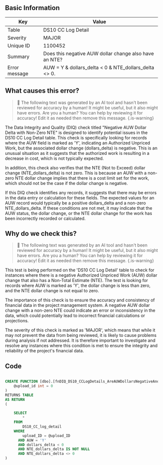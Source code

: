 ## Basic Information
| Key         | Value          |
|-------------|----------------|
| Table       | DS10 CC Log Detail |
| Severity    | MAJOR |
| Unique ID   | 1100452   |
| Summary     | Does this negative AUW dollar change also have an NTE? |
| Error message | AUW = Y & dollars_delta < 0 & NTE_dollars_delta <> 0. |

## What causes this error?

> :robot: The following text was generated by an AI tool and hasn't been reviewed for accuracy by a human! It might be useful, but it also might have errors. Are you a human? You can help by reviewing it for accuracy! Edit it as needed then remove this message.
{.is-warning}

The Data Integrity and Quality (DIQ) check titled "Negative AUW Dollar Delta with Non-Zero NTE" is designed to identify potential issues in the DS10 CC Log Detail table. This check is specifically looking for records where the AUW field is marked as 'Y', indicating an Authorized Unpriced Work, but the associated dollar change (dollars_delta) is negative. This is an unusual situation as it suggests that the authorized work is resulting in a decrease in cost, which is not typically expected.

In addition, this check also verifies that the NTE (Not to Exceed) dollar change (NTE_dollars_delta) is not zero. This is because an AUW with a non-zero NTE dollar change implies that there is a cost limit set for the work, which should not be the case if the dollar change is negative.

If this DIQ check identifies any records, it suggests that there may be errors in the data entry or calculation for these fields. The expected values for an AUW record would typically be a positive dollars_delta and a non-zero NTE_dollars_delta. If these conditions are not met, it may indicate that the AUW status, the dollar change, or the NTE dollar change for the work has been incorrectly recorded or calculated.
## Why do we check this?

> :robot: The following text was generated by an AI tool and hasn't been reviewed for accuracy by a human! It might be useful, but it also might have errors. Are you a human? You can help by reviewing it for accuracy! Edit it as needed then remove this message.
{.is-warning}

This test is being performed on the 'DS10 CC Log Detail' table to check for instances where there is a negative Authorized Unpriced Work (AUW) dollar change that also has a Non-Total Estimate (NTE). The test is looking for records where AUW is marked as 'Y', the dollar change is less than zero, and the NTE dollar change is not equal to zero. 

The importance of this check is to ensure the accuracy and consistency of financial data in the project management system. A negative AUW dollar change with a non-zero NTE could indicate an error or inconsistency in the data, which could potentially lead to incorrect financial calculations or projections. 

The severity of this check is marked as 'MAJOR', which means that while it may not prevent the data from being reviewed, it is likely to cause problems during analysis if not addressed. It is therefore important to investigate and resolve any instances where this condition is met to ensure the integrity and reliability of the project's financial data.
## Code

```sql

CREATE FUNCTION [dbo].[fnDIQ_DS10_CCLogDetails_AreAUWDollarsNegativeAndNTENonZero] (
	@upload_id int = 0
)
RETURNS TABLE
AS RETURN
(
	
	SELECT 
		*
	FROM 
		DS10_CC_log_detail
	WHERE 
		upload_ID = @upload_ID
	  AND AUW = 'Y'
	  AND dollars_delta < 0
	  AND NTE_dollars_delta IS NOT NULL
	  AND NTE_dollars_delta <> 0
)
```
